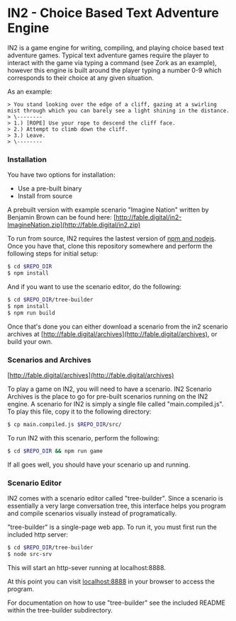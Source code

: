 # IN2 - Choice Based Text Adventure Engine

IN2 is a game engine for writing, compiling, and playing choice based text adventure games.  Typical text adventure games require the player to interact with the game via typing a command (see Zork as an example), however this engine is built around the player typing a number 0-9 which corresponds to their choice at any given situation.

As an example:

```
> You stand looking over the edge of a cliff, gazing at a swirling mist through which you can barely see a light shining in the distance.
> \--------
> 1.) [ROPE] Use your rope to descend the cliff face.
> 2.) Attempt to climb down the cliff.
> 3.) Leave.
> \--------
```
### Installation

You have two options for installation:
- Use a pre-built binary
- Install from source

A prebuilt version with example scenario "Imagine Nation" written by Benjamin Brown can be found here: [http://fable.digital/in2-ImagineNation.zip](http://fable.digital/in2.zip)

To run from source, IN2 requires the lastest version of [npm and nodejs](https://nodejs.org/en/).  Once you have that, clone this repository somewhere and perform the following steps for initial setup:

```sh
$ cd $REPO_DIR
$ npm install
```

And if you want to use the scenario editor, do the following:

```sh
$ cd $REPO_DIR/tree-builder
$ npm install
$ npm run build
```

Once that's done you can either download a scenario from the in2 scenario archives at [http://fable.digital/archives](http://fable.digital/archives), or build your own.

### Scenarios and Archives

[http://fable.digital/archives](http://fable.digital/archives)

To play a game on IN2, you will need to have a scenario.  IN2 Scenario Archives is the place to go for pre-built scenarios running on the IN2 engine.  A scenario for IN2 is simply a single file called "main.compiled.js".  To play this file, copy it to the following directory:

```sh
$ cp main.compiled.js $REPO_DIR/src/
```

To run IN2 with this scenario, perform the following:
```sh
$ cd $REPO_DIR && npm run game
```

If all goes well, you should have your scenario up and running.

### Scenario Editor

IN2 comes with a scenario editor called "tree-builder".  Since a scenario is essentially a very large conversation tree, this interface helps you program and compile scenarios visually instead of programatically.

"tree-builder" is a single-page web app.  To run it, you must first run the included http server:

```sh
$ cd $REPO_DIR/tree-builder
$ node src-srv
```

This will start an http-sever running at localhost:8888.

At this point you can visit [localhost:8888](localhost:8888) in your browser to access the program.

For documentation on how to use "tree-builder" see the included README within the tree-builder subdirectory.
